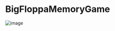 # BigFloppaMemoryGame

![image](https://user-images.githubusercontent.com/43261094/179424302-55999df0-3f78-44f2-92b3-5eba0c7dbd7c.png)
